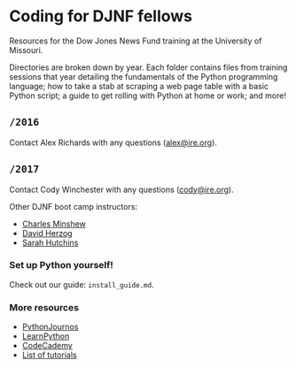 # Coding for DJNF fellows

Resources for the Dow Jones News Fund training at the University of Missouri.

Directories are broken down by year. Each folder contains files from training sessions that year detailing the fundamentals of the Python programming language; how to take a stab at scraping a web page table with a basic Python script; a guide to get rolling with Python at home or work; and more!

## `/2016`
Contact Alex Richards with any questions ([alex@ire.org](mailto:alex@ire.org)).

## `/2017`
Contact Cody Winchester with any questions ([cody@ire.org](mailto:cody@ire.org)).

Other DJNF boot camp instructors:
- [Charles Minshew](https://github.com/charlesminshew)
- [David Herzog](https://github.com/DavidHerzog)
- [Sarah Hutchins](https://twitter.com/sarhutch)

### Set up Python yourself!
Check out our guide: `install_guide.md`.

### More resources

- [PythonJournos](https://github.com/PythonJournos/LearningPython/wiki)
- [LearnPython](http://learnpython.org/)
- [CodeCademy](https://www.codecademy.com/learn/python)
- [List of tutorials](https://wiki.python.org/moin/BeginnersGuide/Programmers)

